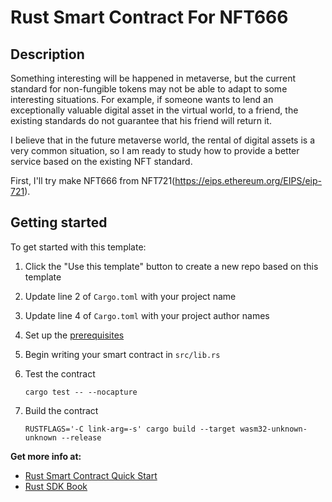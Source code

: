 # Rust Smart Contract For NFT666

## Description
Something interesting will be happened in metaverse, but the current standard for non-fungible tokens may not be able to adapt to some interesting situations. For example, if someone wants to lend an exceptionally valuable digital asset in the virtual world, to a friend, the existing standards do not guarantee that his friend will return it.

I believe that in the future metaverse world, the rental of digital assets is a very common situation, so I am ready to study how to provide a better service based on the existing NFT standard.

First, I'll try make NFT666 from NFT721(https://eips.ethereum.org/EIPS/eip-721).

## Getting started

To get started with this template:

1. Click the "Use this template" button to create a new repo based on this template
2. Update line 2 of `Cargo.toml` with your project name
3. Update line 4 of `Cargo.toml` with your project author names
4. Set up the [prerequisites](https://github.com/near/near-sdk-rs#pre-requisites)
5. Begin writing your smart contract in `src/lib.rs`
6. Test the contract 

    `cargo test -- --nocapture`

8. Build the contract

    `RUSTFLAGS='-C link-arg=-s' cargo build --target wasm32-unknown-unknown --release`

**Get more info at:**

* [Rust Smart Contract Quick Start](https://docs.near.org/docs/develop/contracts/rust/intro)
* [Rust SDK Book](https://www.near-sdk.io/)
